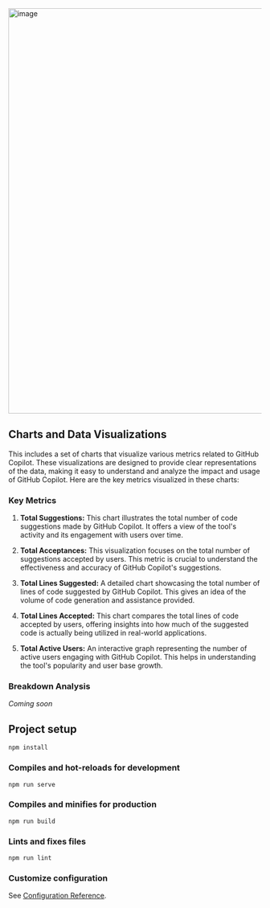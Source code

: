 <img width="807" alt="image" src="https://github.com/martedesco/copilot-metrics-viewer/assets/3329307/84e64845-c17e-4a95-9245-b9b3852a4001">

## Charts and Data Visualizations

This includes a set of charts that visualize various metrics related to GitHub Copilot. These visualizations are designed to provide clear representations of the data, making it easy to understand and analyze the impact and usage of GitHub Copilot. Here are the key metrics visualized in these charts:

### Key Metrics

1. **Total Suggestions:** This chart illustrates the total number of code suggestions made by GitHub Copilot. It offers a view of the tool's activity and its engagement with users over time.

2. **Total Acceptances:** This visualization focuses on the total number of suggestions accepted by users. This metric is crucial to understand the effectiveness and accuracy of GitHub Copilot's suggestions.

3. **Total Lines Suggested:** A detailed chart showcasing the total number of lines of code suggested by GitHub Copilot. This gives an idea of the volume of code generation and assistance provided.

4. **Total Lines Accepted:** This chart compares the total lines of code accepted by users, offering insights into how much of the suggested code is actually being utilized in real-world applications.

5. **Total Active Users:** An interactive graph representing the number of active users engaging with GitHub Copilot. This helps in understanding the tool's popularity and user base growth.

### Breakdown Analysis

_Coming soon_

## Project setup
```
npm install
```

### Compiles and hot-reloads for development
```
npm run serve
```

### Compiles and minifies for production
```
npm run build
```

### Lints and fixes files
```
npm run lint
```

### Customize configuration
See [Configuration Reference](https://cli.vuejs.org/config/).
